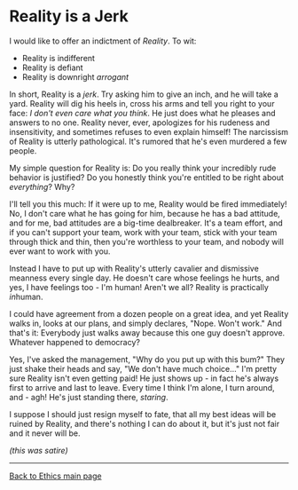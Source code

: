 # Reality is a Jerk

I would like to offer an indictment of _Reality_. To wit:

  - Reality is indifferent
  - Reality is defiant
  - Reality is downright _arrogant_

In short, Reality is a _jerk_. Try asking him to give an inch, and he will take a yard. Reality will dig his heels in, cross his arms and tell you right to your face: _I don't even care what you think_. He just does what he pleases and answers to no one. Reality never, ever, apologizes for his rudeness and insensitivity, and sometimes refuses to even explain himself! The narcissism of Reality is utterly pathological. It's rumored that he's even murdered a few people.

My simple question for Reality is: Do you really think your incredibly rude behavior is justified? Do you honestly think you're entitled to be right about *everything*? Why?

I'll tell you this much: If it were up to me, Reality would be fired immediately! No, I don't care what he has going for him, because he has a bad attitude, and for me, bad attitudes are a big-time dealbreaker. It's a team effort, and if you can't support your team, work with your team, stick with your team through thick and thin, then you're worthless to your team, and nobody will ever want to work with you.

Instead I have to put up with Reality's utterly cavalier and dismissive meanness every single day. He doesn't care whose feelings he hurts, and yes, I have feelings too - I'm human! Aren't we all? Reality is practically *in*human.

I could have agreement from a dozen people on a great idea, and yet Reality walks in, looks at our plans, and simply declares, "Nope. Won't work." And that's it: Everybody just walks away because this one guy doesn't approve. Whatever happened to democracy?

Yes, I've asked the management, "Why do you put up with this bum?" They just shake their heads and say, "We don't have much choice..." I'm pretty sure Reality isn't even getting paid! He just shows up - in fact he's always first to arrive and last to leave. Every time I think I'm alone, I turn around, and - agh! He's just standing there, *staring*.

I suppose I should just resign myself to fate, that all my best ideas will be ruined by Reality, and there's nothing I can do about it, but it's just not fair and it never will be.

*(this was satire)*

----

[Back to Ethics main page](./README.md)

